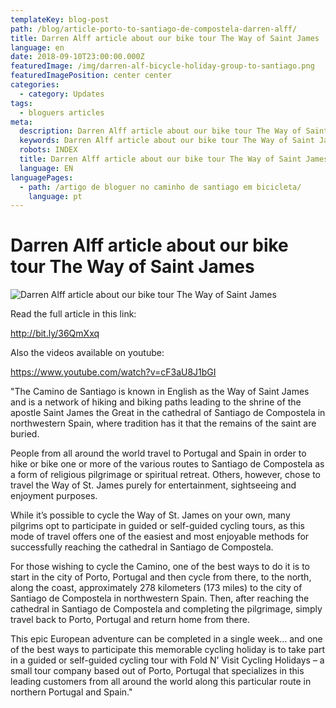 ```yaml
---
templateKey: blog-post
path: /blog/article-porto-to-santiago-de-compostela-darren-alff/
title: Darren Alff article about our bike tour The Way of Saint James
language: en
date: 2018-09-10T23:00:00.000Z
featuredImage: /img/darren-alf-bicycle-holiday-group-to-santiago.png
featuredImagePosition: center center
categories:
  - category: Updates
tags:
  - bloguers articles
meta:
  description: Darren Alff article about our bike tour The Way of Saint James
  keywords: Darren Alff article about our bike tour The Way of Saint James
  robots: INDEX
  title: Darren Alff article about our bike tour The Way of Saint James
  language: EN
languagePages:
  - path: /artigo de bloguer no caminho de santiago em bicicleta/
    language: pt
---
```

# Darren Alff article about our bike tour The Way of Saint James

![Darren Alff article about our bike tour The Way of Saint James](/img/darren-alf-bicycle-holiday-group-to-santiago.png "Darren Alff article about our bike tour The Way of Saint James")

Read the full article in this link:

http://bit.ly/36QmXxq

Also the videos available on youtube:

https://www.youtube.com/watch?v=cF3aU8J1bGI

"The Camino de Santiago is known in English as the Way of Saint James and is a network of hiking and biking paths leading to the shrine of the apostle Saint James the Great in the cathedral of Santiago de Compostela in northwestern Spain, where tradition has it that the remains of the saint are buried.

People from all around the world travel to Portugal and Spain in order to hike or bike one or more of the various routes to Santiago de Compostela as a form of religious pilgrimage or spiritual retreat. Others, however, chose to travel the Way of St. James purely for entertainment, sightseeing and enjoyment purposes.

While it’s possible to cycle the Way of St. James on your own, many pilgrims opt to participate in guided or self-guided cycling tours, as this mode of travel offers one of the easiest and most enjoyable methods for successfully reaching the cathedral in Santiago de Compostela.

For those wishing to cycle the Camino, one of the best ways to do it is to start in the city of Porto, Portugal and then cycle from there, to the north, along the coast, approximately 278 kilometers (173 miles) to the city of Santiago de Compostela in northwestern Spain. Then, after reaching the cathedral in Santiago de Compostela and completing the pilgrimage, simply travel back to Porto, Portugal and return home from there.

This epic European adventure can be completed in a single week… and one of the best ways to participate this memorable cycling holiday is to take part in a guided or self-guided cycling tour with Fold N’ Visit Cycling Holidays – a small tour company based out of Porto, Portugal that specializes in this leading customers from all around the world along this particular route in northern Portugal and Spain."
